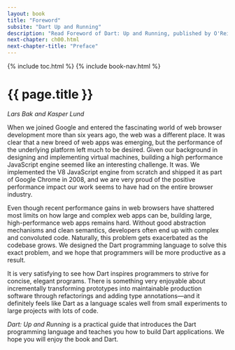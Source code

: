 ```yaml
---
layout: book
title: "Foreword"
subsite: "Dart Up and Running"
description: "Read Foreword of Dart: Up and Running, published by O'Reilly."
next-chapter: ch00.html
next-chapter-title: "Preface"
---
```


{% include toc.html %}
{% include book-nav.html %}

# {{ page.title }}

<em>Lars Bak and Kasper Lund</em>

When we joined Google and entered the fascinating world of web browser
development more than six years ago, the web was a different place. It was
clear that a new breed of web apps was emerging, but the performance of the
underlying platform left much to be desired. Given our background in
designing and implementing virtual machines, building a high performance
JavaScript engine seemed like an interesting challenge. It was. We
implemented the V8 JavaScript engine from scratch and shipped it as part of
Google Chrome in 2008, and we are very proud of the positive performance
impact our work seems to have had on the entire browser industry.

Even though recent performance gains in web browsers have shattered
most limits on how large and complex web apps can be, building large,
high-performance web apps remains hard. Without good abstraction mechanisms
and clean semantics, developers often end up with complex and convoluted
code. Naturally, this problem gets exacerbated as the codebase grows. We
designed the Dart programming language to solve this exact problem, and we
hope that programmers will be more productive as a result.

It is very satisfying to see how Dart inspires programmers to strive
for concise, elegant programs. There is something very enjoyable about
incrementally transforming prototypes into maintainable production software
through refactorings and adding type annotations—and it definitely feels
like Dart as a language scales well from small experiments to large projects
with lots of code.

_Dart: Up and Running_ is a practical guide that
introduces the Dart programming language and teaches you how to build Dart
applications. We hope you will enjoy the book and Dart.